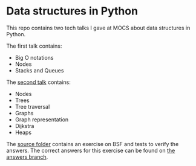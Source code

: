 # Data structures in Python

This repo contains two tech talks I gave at MOCS about data structures in Python. 

The first talk contains:
- Big O notations
- Nodes
- Stacks and Queues

The [second talk](/talk/data-structures-2.md) contains:
- Nodes
- Trees
- Tree traversal
- Graphs
- Graph representation
- Dijkstra
- Heaps

The [source folder](/src) contains an exercise on BSF and tests to verify the answers. 
The correct answers for this exercise can be found on [the answers branch](https://github.com/chantal-olieman/data-structures-talk/tree/2-answers).
